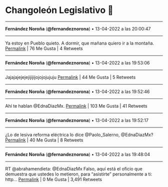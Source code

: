 # Changoleón Legislativo 🙈
*****
**Fernández Noroña** (**@fernandeznorona**) • 13-04-2022 a las 20:00:47
*****
Ya estoy en Pueblo quieto. A dormir, que mañana quiero ir a la montaña.
[Permalink](https://twitter.com/fernandeznorona/status/1514453588440928269) | 76 Me Gusta | 4 Retweets
*****
**Fernández Noroña** (**@fernandeznorona**) • 13-04-2022 a las 19:53:06
*****
Jajajajejejejijijijojojojujuju
[Permalink](https://twitter.com/fernandeznorona/status/1514451653566644227) | 44 Me Gusta | 5 Retweets
*****
**Fernández Noroña** (**@fernandeznorona**) • 13-04-2022 a las 19:52:46
*****
Ahí te hablan @EdnaDiazMx.
[Permalink](https://twitter.com/fernandeznorona/status/1514451571236556811) | 103 Me Gusta | 41 Retweets
*****
**Fernández Noroña** (**@fernandeznorona**) • 13-04-2022 a las 19:52:17
*****
¿Lo de lesiva reforma eléctrica lo dice @Paolo_Salerno, @EdnaDiazMx?
[Permalink](https://twitter.com/fernandeznorona/status/1514451451073998855) | 40 Me Gusta | 8 Retweets
*****
**Fernández Noroña** (**@fernandeznorona**) • 13-04-2022 a las 19:48:04
*****
RT @abrahamendieta: @EdnaDiazMx Falso, aquí está el oficio que demuestra que ustedes lo metieron, para “asistirte” personalmente a ti: http…
[Permalink](https://twitter.com/fernandeznorona/status/1514450388728135684) | 0 Me Gusta | 3,491 Retweets